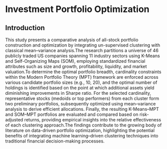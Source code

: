 # Investment Portfolio Optimization
## Introduction
This study presents a comparative analysis of all-stock portfolio construction and optimization by integrating un-supervised clustering with classical mean–variance analysis.The research partitions a universe of 46 publicly traded US companies spanning 11 industry sectors using K-Means and Self-Organizing Maps (SOM), employing standardized financial attributes such as size and growth, profitability, liquidity, and market valuation.To determine the optimal portfolio breadth, cardinality constraints within the Modern Portfolio Theory (MPT) framework are enforced across various candidate portfolio sizes (e.g., 10, 20), and the optimal number of holdings is identified based on the point at which additional assets yield diminishing improvements in Sharpe ratio. For the selected cardinality, representative stocks (medoids or top performers) from each cluster form two preliminary portfolios, subsequently optimized using mean–variance analysis to derive efficient allocations. Finally, the resulting K-Means–MPT and SOM–MPT portfolios are evaluated and
compared based on risk-adjusted returns, providing empirical insights into the relative effectiveness of each clustering approach.The findings contribute to the growing body of literature on data-driven portfolio optimization, highlighting the potential benefits of integrating machine learning–driven clustering techniques into traditional financial decision-making processes.
